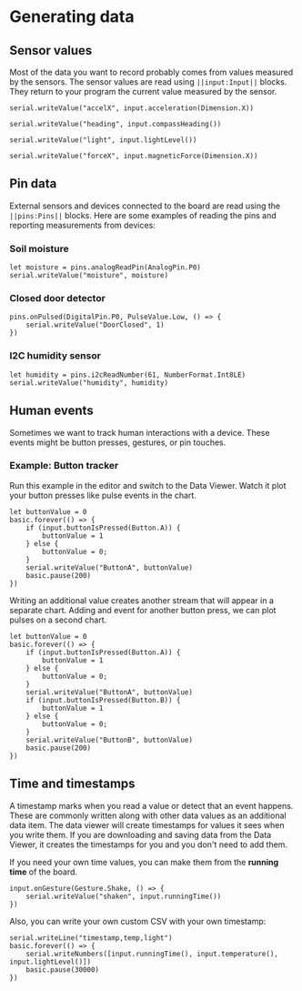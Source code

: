 # Generating data

## Sensor values

Most of the data you want to record probably comes from values measured by the sensors. The sensor values are read using ``||input:Input||`` blocks. They return to your program the current value measured by the sensor.

```block
serial.writeValue("accelX", input.acceleration(Dimension.X))
```

```block
serial.writeValue("heading", input.compassHeading())
```

```block
serial.writeValue("light", input.lightLevel())
```

```block
serial.writeValue("forceX", input.magneticForce(Dimension.X))
```

## Pin data

External sensors and devices connected to the board are read using the ``||pins:Pins||`` blocks. Here are some examples of reading the pins and reporting measurements from devices:

### Soil moisture

```block
let moisture = pins.analogReadPin(AnalogPin.P0)
serial.writeValue("moisture", moisture)
```

### Closed door detector

```block
pins.onPulsed(DigitalPin.P0, PulseValue.Low, () => {
    serial.writeValue("DoorClosed", 1)
})
```

### I2C humidity sensor

```block
let humidity = pins.i2cReadNumber(61, NumberFormat.Int8LE)
serial.writeValue("humidity", humidity)
```

## Human events

Sometimes we want to track human interactions with a device. These events might be button presses, gestures, or pin touches.

### Example: Button tracker

Run this example in the editor and switch to the Data Viewer. Watch it plot your button presses like pulse events in the chart.

```blocks
let buttonValue = 0
basic.forever(() => {
    if (input.buttonIsPressed(Button.A)) {
        buttonValue = 1
    } else {
        buttonValue = 0;
    }
    serial.writeValue("ButtonA", buttonValue)
    basic.pause(200)
})
```

Writing an additional value creates another stream that will appear in a separate chart. Adding and event for another button press, we can plot pulses on a second chart.

```blocks
let buttonValue = 0
basic.forever(() => {
    if (input.buttonIsPressed(Button.A)) {
        buttonValue = 1
    } else {
        buttonValue = 0;
    }
    serial.writeValue("ButtonA", buttonValue)
    if (input.buttonIsPressed(Button.B)) {
        buttonValue = 1
    } else {
        buttonValue = 0;
    }
    serial.writeValue("ButtonB", buttonValue)
    basic.pause(200)
})
```

## Time and timestamps

A timestamp marks when you read a value or detect that an event happens. These are commonly written along with other data values as an additional data item. The data viewer will create timestamps for values it sees when you write them. If you are downloading and saving data from the Data Viewer, it creates the timestamps for you and you don't need to add them.

If you need your own time values, you can make them from the **running time** of the board.

```block
input.onGesture(Gesture.Shake, () => {
    serial.writeValue("shaken", input.runningTime())
})
```

Also, you can write your own custom CSV with your own timestamp:

```blocks
serial.writeLine("timestamp,temp,light")
basic.forever(() => {
    serial.writeNumbers([input.runningTime(), input.temperature(), input.lightLevel()])
    basic.pause(30000)
})
```
